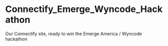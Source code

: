 # Connectify_Emerge_Wyncode_Hackathon
Our Connectify site, ready to win  the Emerge America / Wyncode hackathon
